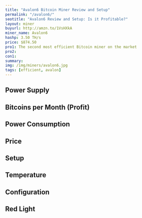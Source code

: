 ```yaml
---
title: "Avalon6 Bitcoin Miner Review and Setup"
permalink: "/avalon6/"
seotitle: "Avalon6 Review and Setup: Is it Profitable?"
layout: miner
buyurl: http://amzn.to/1VsHXkA
miner_name: Avalon6
hashp: 3.50 TH/s
price: $874.50
pro1: The second most efficient Bitcoin miner on the market
pro2: 
con1: 
summary: 
img: /img/miners/avalon6.jpg
tags: [efficient, avalon]
---
```


## Power Supply

## Bitcoins per Month (Profit)

## Power Consumption

## Price

## Setup 

## Temperature

## Configuration

## Red Light